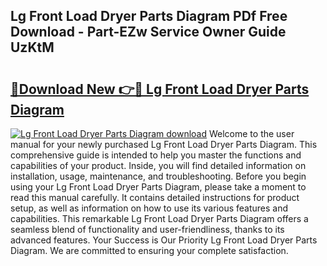 ## Lg Front Load Dryer Parts Diagram PDf Free Download - Part-EZw Service Owner Guide UzKtM

# <h2><a href="http://dfnacf.blite.top/?on=Lg+Front+Load+Dryer+Parts+Diagram">🔗Download New 👉🔴 Lg Front Load Dryer Parts Diagram</a></h2>

[![Lg Front Load Dryer Parts Diagram download](https://i.imgur.com/lujVjoI.png)](http://dfnacf.blite.top/?on=Lg+Front+Load+Dryer+Parts+Diagram)
Welcome to the user manual for your newly purchased Lg Front Load Dryer Parts Diagram. This comprehensive guide is intended to help you master the functions and capabilities of your product. Inside, you will find detailed information on installation, usage, maintenance, and troubleshooting. Before you begin using your Lg Front Load Dryer Parts Diagram, please take a moment to read this manual carefully. It contains detailed instructions for product setup, as well as information on how to use its various features and capabilities. This remarkable Lg Front Load Dryer Parts Diagram offers a seamless blend of functionality and user-friendliness, thanks to its advanced features. Your Success is Our Priority Lg Front Load Dryer Parts Diagram. We are committed to ensuring your complete satisfaction.
